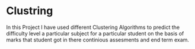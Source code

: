 # Clustring
In this Project I have used different Clustering Algorithms to predict the difficulty level a particular subject for a particular student on the basis of marks that student got in there continious assesments and end term exam.
